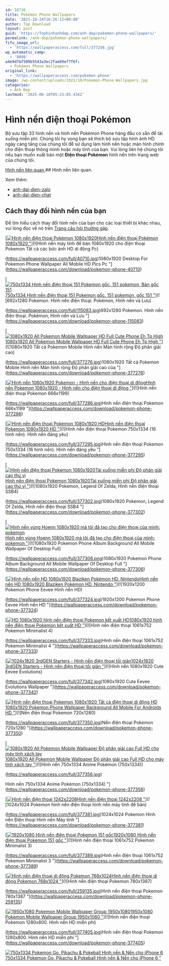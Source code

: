 ```yaml
---
id: 18736
title: Pokémon Phone Wallpapers
date: '2021-10-24T16:26:12+00:00'
author: Top Download
layout: post
guid: 'https://Tophinhanhdep.com/anh-dep/pokemon-phone-wallpapers/'
permalink: /anh-dep/pokemon-phone-wallpapers/
fifu_image_url:
  - 'https://wallpaperaccess.com/full/377258.jpg'
wp_automatic_camp:
  - '8098'
a4e9d7bf509b5543a3ec2fae89ef7f6f:
  - Pokémon Phone Wallpapers
original_link:
  - 'https://wallpaperaccess.com/pokemon-phone'
image: /wp-content/uploads/2021/10/Pokemon-Phone-Wallpapers.jpg
categories:
  - Ảnh Đẹp
lastmod: '2025-06-18T05:25:05.434Z'
---
```

# Hình nền điện thoại Pokémon

Bộ sưu tập 33 hình nền và hình nền Pokémon Phone hàng đầu có sẵn để tải xuống miễn phí. Chúng tôi hy vọng bạn sẽ thích bộ sưu tập hình ảnh HD ngày càng tăng của chúng tôi để sử dụng làm hình nền hoặc màn hình chính cho điện thoại thông minh hoặc máy tính của bạn. Vui lòng liên hệ chúng tôi nếu bạn muốn xuất bản một **Điện thoại Pokémon** hình nền trên trang web của chúng tôi.

[Hình nền liên quan ](#related) ## Hình nền liên quan.

   
 Xem thêm:

   
- [anh-dai-dien-zalo](https://tophinhanhdep.com/anh-avatar/anh-dai-dien-zalo/)
- [anh-dai-dien-chat](https://tophinhanhdep.com/anh-avatar/anh-dai-dien-chat/)

## Cách thay đổi hình nền của bạn

Để tìm hiểu cách thay đổi hình nền của bạn cho các loại thiết bị khác nhau, vui lòng đọc về nó trên [Trang câu hỏi thường gặp](https://tophinhanhdep.com/faq/).

  
[[![Hình nền điện thoại Pokémon 1080x1920](https://wallpaperaccess.com/full/377258.jpg)Hình nền điện thoại Pokémon 1080x1920 "](https://wallpaperaccess.com/download/pokemon-phone-377258)](![Hình nền máy tính để bàn 1080x1920 cho điện thoại Pokemon Tất cả các bức ảnh HD di động Pc)

(https://wallpaperaccess.com/full/40710.jpg)1080x1920 Desktop For Pokemon Phone Wallpaper All Mobile HD Pics Pc "](https://wallpaperaccess.com/download/pokemon-phone-40710)

[[![750x1334 Hình nền điện thoại 151 Pokemon gốc.  151 pokemon, Bản gốc 151](https://wallpaperaccess.com/full/377266.png)750x1334 Hình nền điện thoại 151 Pokemon gốc. 151 pokemon, gốc 151 "](https://wallpaperaccess.com/download/pokemon-phone-377266)](![692x1280 Pokemon.  Hình nền điện thoại.  Pokémon, Hình nền và Lưu)

(https://wallpaperaccess.com/full/115083.jpg)692x1280 Pokemon. Hình nền điện thoại. Pokémon, Hình nền và Lưu "](https://wallpaperaccess.com/download/pokemon-phone-115083)

[[![1080x1920 All Pokemon Mobile Wallpaper HD Full Cute Phone Eh Tp High](https://wallpaperaccess.com/full/377274.jpg)1080x1920 All Pokemon Mobile Wallpaper HD Full Cute Phone Eh Tp High "](https://wallpaperaccess.com/download/pokemon-phone-377274)](![1080x1920 Tất cả Pokemon Mobile Hình nền Màn hình rộng Độ phân giải cao)

(https://wallpaperaccess.com/full/377276.jpg)1080x1920 Tất cả Pokemon Mobile Hình nền Màn hình rộng Độ phân giải cao của "](https://wallpaperaccess.com/download/pokemon-phone-377276)

[[![Hình nền 1080x1920 Pokemon - Hình nền cho điện thoại di động](https://wallpaperaccess.com/full/377280.jpg)Hình nền Pokemon 1080x1920 - Hình nền cho điện thoại di động "](https://wallpaperaccess.com/download/pokemon-phone-377280)](![Hình nền điện thoại Pokemon 666x1199)

(https://wallpaperaccess.com/full/377286.jpg)Hình nền điện thoại Pokemon 666x1199 "](https://wallpaperaccess.com/download/pokemon-phone-377286)

[[![Hình nền điện thoại Pokemon 1080x1920 HD](https://wallpaperaccess.com/full/377292.jpg)Hình nền điện thoại Pokemon 1080x1920 HD "](https://wallpaperaccess.com/download/pokemon-phone-377292)](![Hình nền điện thoại Pokemon 750x1334 (16 hình nền).  Hình nền đáng yêu)

(https://wallpaperaccess.com/full/377295.jpg)Hình nền điện thoại Pokemon 750x1334 (16 hình nền). Hình nền đáng yêu "](https://wallpaperaccess.com/download/pokemon-phone-377295)

[[![Hình nền điện thoại Pokemon 1080x1920Tải xuống miễn phí Độ phân giải cao thú vị](https://wallpaperaccess.com/full/377297.jpg)Hình nền điện thoại Pokemon 1080x1920Tải xuống miễn phí Độ phân giải cao thú vị "](https://wallpaperaccess.com/download/pokemon-phone-377297)](![1080x1920 Pokemon, Legend Of Zelda, Hình nền điện thoại SSB4)

(https://wallpaperaccess.com/full/377302.jpg)1080x1920 Pokemon, Legend Of Zelda, Hình nền điện thoại SSB4 "](https://wallpaperaccess.com/download/pokemon-phone-377302)

[[![Hình nền vùng Hoenn 1080x1920 mà tôi đã tạo cho điện thoại của mình: pokemon](https://wallpaperaccess.com/full/377304.png)Hình nền vùng Hoenn 1080x1920 mà tôi đã tạo cho điện thoại của mình: pokemon "](https://wallpaperaccess.com/download/pokemon-phone-377304)](![1080x1920 Pokemon Phone Album Background All Mobile Wallpaper Of Desktop Full)

(https://wallpaperaccess.com/full/377306.png)1080x1920 Pokemon Phone Album Background All Mobile Wallpaper Of Desktop Full "](https://wallpaperaccess.com/download/pokemon-phone-377306)

[[![Hình nền nền HD 1080x1920 Blaziken Pokémon HD.  Nintendo](https://wallpaperaccess.com/full/377322.jpg)Hình nền nền HD 1080x1920 Blaziken Pokémon HD. Nintendo "](https://wallpaperaccess.com/download/pokemon-phone-377322)](![1920x1200 Pokemon Phone Eevee Hình nền HD)

(https://wallpaperaccess.com/full/377324.jpg)1920x1200 Pokemon Phone Eevee Hình nền HD "](https://wallpaperaccess.com/download/pokemon-phone-377324)

[[![HD 1080x1920 hình nền điện thoại Pokemon kết xuất HD](https://wallpaperaccess.com/full/377329.png)1080x1920 hình nền điện thoại Pokemon kết xuất HD "](https://wallpaperaccess.com/download/pokemon-phone-377329)](![Hình nền điện thoại 1061x752 Pokemon Minimalist 4)

(https://wallpaperaccess.com/full/377333.jpg)Hình nền điện thoại 1061x752 Pokemon Minimalist 4 "](https://wallpaperaccess.com/download/pokemon-phone-377333)

[[![1024x1820 3rdGEN Starters - Hình nền điện thoại tối giản](https://wallpaperaccess.com/full/377340.png)1024x1820 3rdGEN Starters - Hình nền điện thoại tối giản "](https://wallpaperaccess.com/download/pokemon-phone-377340)](![Hình nền 1080x1920 Cute Eevee Evolutions)

(https://wallpaperaccess.com/full/377342.jpg)1080x1920 Cute Eevee Evolutions Wallpaper "](https://wallpaperaccess.com/download/pokemon-phone-377342)

[[![Hình nền điện thoại Pokemon 1080x1920 Tất cả điện thoại di động HD](https://wallpaperaccess.com/full/377346.jpg)1080x1920 Pokemon Phone Wallpaper Background All Mobile For Androids HD "](https://wallpaperaccess.com/download/pokemon-phone-377346)](![Nền điện thoại Pokemon 720x1280)

(https://wallpaperaccess.com/full/377350.jpg)Nền điện thoại Pokemon 720x1280 "](https://wallpaperaccess.com/download/pokemon-phone-377350)

[[![1080x1920 All Pokemon Mobile Wallpaper Độ phân giải cao Full HD cho máy tính xách tay](https://wallpaperaccess.com/full/377354.jpg)1080x1920 All Pokemon Mobile Wallpaper Độ phân giải cao Full HD cho máy tính xách tay "](https://wallpaperaccess.com/download/pokemon-phone-377354)](![Hình nền 750x1334 Anime Pokémon (750x1334))

(https://wallpaperaccess.com/full/377356.jpg)

Hình nền 750x1334 Anime Pokémon (750x1334) "](https://wallpaperaccess.com/download/pokemon-phone-377356)

[[![Hình nền điện thoại 1242x2208](https://wallpaperaccess.com/full/377377.jpg)Hình nền điện thoại 1242x2208 "](https://wallpaperaccess.com/download/pokemon-phone-377377)](![1024x1024 Pokemon hình nền điện thoại hình nền máy tính để bàn)

(https://wallpaperaccess.com/full/377381.jpg)1024x1024 Pokemon Hình nền Điện thoại Hình nền Máy tính "](https://wallpaperaccess.com/download/pokemon-phone-377381)

[[![1920x1080 Hình nền điện thoại Pokemon 151 gốc](https://wallpaperaccess.com/full/377386.png)1920x1080 Hình nền điện thoại Pokemon 151 gốc "](https://wallpaperaccess.com/download/pokemon-phone-377386)](![Hình nền điện thoại 1061x752 Pokemon Minimalist 3)

(https://wallpaperaccess.com/full/377389.jpg)Hình nền điện thoại 1061x752 Pokemon Minimalist 3 "](https://wallpaperaccess.com/download/pokemon-phone-377389)

[[![Hình nền điện thoại di động Pokemon 768x1024](https://wallpaperaccess.com/full/377396.jpg)Hình nền điện thoại di động Pokemon 768x1024 "](https://wallpaperaccess.com/download/pokemon-phone-377396)](![Hình nền điện thoại Pokemon 780x1387)

(https://wallpaperaccess.com/full/259135.jpg)Hình nền điện thoại Pokemon 780x1387 "](https://wallpaperaccess.com/download/pokemon-phone-259135)

[[![1950x1080 Pokemon Mobile Wallpaper Group 1950x1080](https://wallpaperaccess.com/full/377398.jpg)1950x1080 Pokemon Mobile Wallpaper Group 1950x1080 "](https://wallpaperaccess.com/download/pokemon-phone-377398)](![Hình nền điện thoại Pokemon 1280x800.  Hình nền HD miễn phí)

(https://wallpaperaccess.com/full/377405.jpg)Hình nền điện thoại Pokemon 1280x800. Hình nền HD miễn phí "](https://wallpaperaccess.com/download/pokemon-phone-377405)

[![750x1334 Pokemon Go, Pikachu & Pokeball Hình nền & Nền cho iPhone 6](https://wallpaperaccess.com/full/40204.jpg)750x1334 Pokemon Go, Pikachu &amp; Pokeball Hình nền &amp; Nền cho iPhone 6 "](https://wallpaperaccess.com/download/pokemon-phone-40204)
